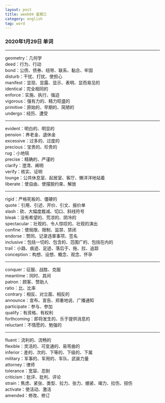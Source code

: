 ```yaml
---
layout: post  
title: week04 星期三  
category: english  
tag: word  
---
```

### 2020年1月29日 单词
- - -
geometry：几何学  
deed：行为、行动  
bond：公债、债券、纽带、联系、黏合、牢固  
disturb：干扰、打扰、使担心  
manifest：显现、显露、显示、表明、显而易见的  
identical：完全相同的  
enforce：实施、执行、强迫  
vigorous：强有力的、精力旺盛的  
primitive：原始的、早期的、简陋的  
undergo：经历、遭受  
- - -
evident：明白的、明显的  
pension：养老金、退休金  
excessive：过多的、过度的  
precious：宝贵的、珍贵的  
rug：小地毯  
precise：精确的、严谨的  
clarify：澄清、阐明  
verify：核实、证明  
lounge：公共休息室、起居室、客厅、懒洋洋地站着  
liberate：使自由、使摆脱约束、解放  
- - -
rigid：严格死板的、僵硬的  
quote：引用、引述、开价、引文、报价单  
slash：砍、大幅度裁减、切口、斜线符号  
bleak：没有希望的、荒凉的、阴冷的  
spectacular：壮观的、令人惊叹的、壮观的演出  
confine：使局限、限制、监禁、禁闭  
endorse：赞同、记录违章事项、签名  
inclusive：包括一切的、包含的、范围广的、包括在内的  
trail：小路、痕迹、足迹、落后于、拖、拉、追踪  
conception：构想、设想、概念、观念、怀孕  
- - -
conquer：征服、战胜、克服  
meantime：同时、其间  
patron：顾客、赞助人  
ratio：比、比率  
contrary：相反、对立面、相反的  
announce：宣布、宣告、郑重地说、广播通知  
participate：参与、参加  
qualify：有资格、有权利  
forthcoming：即将发生的、乐于提供消息的  
reluctant：不情愿的、勉强的  
- - -
fluent：流利的、流畅的  
flexible：灵活的、可变通的、易弯曲的  
inferior：差的、次的、下等的、下级的、下属  
military：军事的、军用的、军队、武装力量  
attorney：律师  
tolerance：宽容、忍耐  
criticism：批评、批判、评论  
strain：焦虑、紧张、类型、拉力、张力、绷紧、竭力、拉伤、扭伤  
activate：使活动、激活  
amended：修改、修订